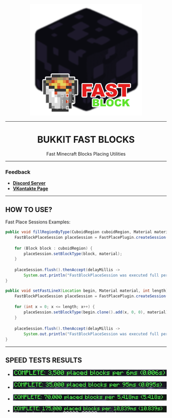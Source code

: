 
<div align="center">

![Logo](fastblock_logo.png)

---

# BUKKIT FAST BLOCKS
Fast Minecraft Blocks Placing Utilities

</div>

---

### Feedback

+ **[Discord Server](https://discord.gg/GmT9pUy8af)**
+ **[VKontakte Page](https://vk.com/itzstonlex)**

---

## HOW TO USE?

Fast Place Sessions Examples:
```Java
public void fillRegionByType(CuboidRegion cuboidRegion, Material material) {
    FastBlockPlaceSession placeSession = FastPlacePlugin.createSession(cuboidRegion.getWorld());

    for (Block block : cuboidRegion) {
        placeSession.setBlockType(block, material);
    }

    placeSession.flush().thenAccept(delayMillis -> 
        System.out.println("FastBlockPlaceSession was executed full per " + delayMillis + "ms"));
}

```
```Java
public void setFastLineX(Location begin, Material material, int length) {
    FastBlockPlaceSession placeSession = FastPlacePlugin.createSession(begin);

    for (int x = 0; x <= length; x++) {
        placeSession.setBlockType(begin.clone().add(x, 0, 0), material);
    }

    placeSession.flush().thenAccept(delayMillis ->
        System.out.println("FastBlockPlaceSession was executed full per " + delayMillis + "ms"));
}
```

---

## SPEED TESTS RESULTS

* ![img.png](tests_screens/img3k.png)

* ![img.png](tests_screens/img35k.png)

* ![img.png](tests_screens/img70k.png)

* ![img.png](tests_screens/img175k.png)
